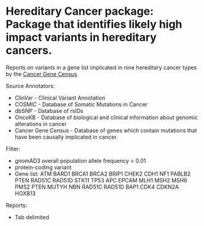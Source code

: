 # Hereditary Cancer package: Package that identifies likely high impact variants in hereditary cancers. 

Reports on variants in a gene list implicated in nine hereditary cancer types by the [Cancer Gene Census](https://cancer.sanger.ac.uk/census)

Source Annotators:

- ClinVar - Clinical Variant Annotation
- COSMIC - Database of Somatic Mutations in Cancer
- dbSNP - Database of rsIDs
- OncoKB - Database of biological and clinical information about genomic alterations in cancer
- Cancer Gene Census - Database of genes which contain mutations that have been causally implicated in cancer.

Filter:

- gnomAD3 overall population allele frequency < 0.01
- protein-coding variant
- Gene list:
    ATM
    BARD1
    BRCA1
    BRCA2
    BRIP1
    CHEK2
    CDH1
    NF1
    PABLB2
    PTEN
    RAD51C
    RAD51D
    STK11
    TP53
    APC
    EPCAM
    MLH1
    MSH2
    MSH6
    PMS2
    PTEN
    MUTYH
    NBN
    RAD51C
    RAD51D
    BAP1
    CDK4
    CDKN2A
    HOXB13

Reports:

- Tab delimited